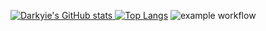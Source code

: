 [![Darkyie's GitHub stats](https://github-readme-stats.vercel.app/api?username=Darkyie&show_icons=true&theme=radical)
![Top Langs](https://github-readme-stats.vercel.app/api/top-langs/?username=Darkyie&layout=compact&theme=radical&card_width=445)](https://github.com/Darkyie)
![example workflow](https://github.com/Darkyie/Darkyie/actions/workflows/snake.yml/badge.svg)
